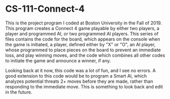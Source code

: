 # CS-111-Connect-4
This is the project program I coded at Boston University in the Fall of 2019. This program creates a Connect 4 game playable by either two players, a player and programmed AI, or two programmed AI players. This series of files contains the code for the board, which appears on the console when the game is initiated, a player, defined either by "X" or "O", an AI player, whose programmed to place pieces on the board to prevent an immediate loss, and play winning moves, and the code which combines all other codes to initiate the game and announce a winner, if any.

Looking back at it now, this code was a lot of fun, and I see no errors. A good extension to this code would be to program a Smart AI, which analyzes potential threats 2+ moves before they are made, rather than responding to the immediate move. This is something to look back and edit in the future.

